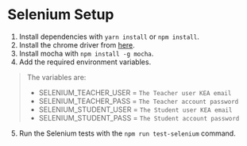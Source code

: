 # Selenium Setup

1. Install dependencies with `yarn install` or `npm install`.
2. Install the chrome driver from [here](https://chromedriver.chromium.org/).
3. Install mocha with `npm install -g mocha`.
4. Add the required environment variables.
> The variables are:
>- SELENIUM_TEACHER_USER = `The Teacher user KEA email`
>- SELENIUM_TEACHER_PASS = `The Teacher account password`
>- SELENIUM_STUDENT_USER = `The Student user KEA email`
>- SELENIUM_STUDENT_PASS = `The Student account password` 
5. Run the Selenium tests with the `npm run test-selenium` command.